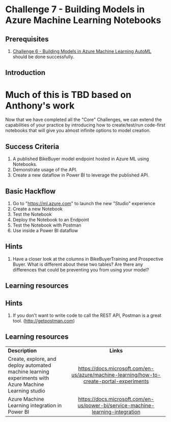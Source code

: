 # Challenge 7 - Building Models in Azure Machine Learning Notebooks

## Prerequisites

1. [Challenge 6 - Building Models in Azure Machine Learning AutoML](./06-AMLAutoML.md) should be done successfully.

## Introduction

# Much of this is TBD based on Anthony's work

Now that we have completed all the "Core" Challenges, we can extend the capabilities of your practice by introducing how to create/test/run code-first notebooks that will give you almost infinite options to model creation.

## Success Criteria
1.  A published BikeBuyer model endpoint hosted in Azure ML using Notebooks.
1.  Demonstrate usage of the API.
1.  Create a new dataflow in Power BI to leverage the published API.

## Basic Hackflow
1. Go to "https://ml.azure.com" to launch the new "Studio" experience 
1. Create a new Notebook
1. Test the Notebook
1. Deploy the Notebook to an Endpoint
1. Test the Notebook with Postman
1. Use inside a Power BI dataflow


## Hints

1.  Have a closer look at the columns in BikeBuyerTraining and Prospective Buyer.  What is different about these two tables?  Are there any differences that could be preventing you from using your model?

## Learning resources

## Hints
1.  If you don't want to write code to call the REST API, Postman is a great tool. (http://getpostman.com)


## Learning resources

|                                            |                                                                                                                                                       |
| ------------------------------------------ | :---------------------------------------------------------------------------------------------------------------------------------------------------: |
| **Description**                            |                                                                       **Links**                                                                       |
| Create, explore, and deploy automated machine learning experiments with Azure Machine Learning studio                    |        <https://docs.microsoft.com/en-us/azure/machine-learning/how-to-create-portal-experiments>         |
| Azure Machine Learning integration in Power BI | <https://docs.microsoft.com/en-us/power-bi/service-machine-learning-integration> |


